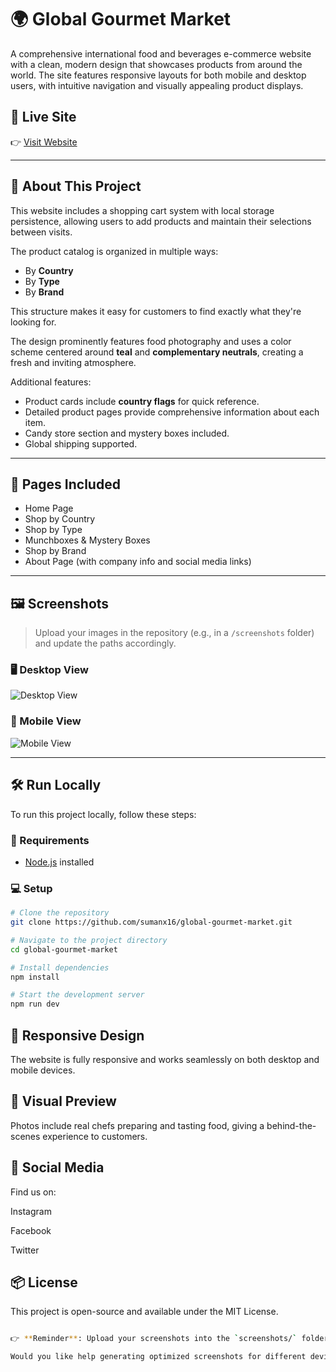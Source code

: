 # 🌍 Global Gourmet Market

A comprehensive international food and beverages e-commerce website with a clean, modern design that showcases products from around the world. The site features responsive layouts for both mobile and desktop users, with intuitive navigation and visually appealing product displays.

## 🔗 Live Site

👉 [Visit Website](https://soft-valkyrie-73fc00.netlify.app/)

---

## 📖 About This Project

This website includes a shopping cart system with local storage persistence, allowing users to add products and maintain their selections between visits.

The product catalog is organized in multiple ways:
- By **Country**
- By **Type**
- By **Brand**

This structure makes it easy for customers to find exactly what they're looking for.

The design prominently features food photography and uses a color scheme centered around **teal** and **complementary neutrals**, creating a fresh and inviting atmosphere.

Additional features:
- Product cards include **country flags** for quick reference.
- Detailed product pages provide comprehensive information about each item.
- Candy store section and mystery boxes included.
- Global shipping supported.

---

## 📄 Pages Included

- Home Page
- Shop by Country
- Shop by Type
- Munchboxes & Mystery Boxes
- Shop by Brand
- About Page (with company info and social media links)

---

## 🖼️ Screenshots

> Upload your images in the repository (e.g., in a `/screenshots` folder) and update the paths accordingly.

### 🖥️ Desktop View

![Desktop View](screenshots/desktop-home.png)

### 📱 Mobile View

![Mobile View](screenshots/mobile-home.png)

---

## 🛠️ Run Locally

To run this project locally, follow these steps:

### 🔧 Requirements
- [Node.js](https://nodejs.org) installed

### 💻 Setup

```bash
# Clone the repository
git clone https://github.com/sumanx16/global-gourmet-market.git

# Navigate to the project directory
cd global-gourmet-market

# Install dependencies
npm install

# Start the development server
npm run dev
```
## 📱 Responsive Design
The website is fully responsive and works seamlessly on both desktop and mobile devices.

## 📸 Visual Preview
Photos include real chefs preparing and tasting food, giving a behind-the-scenes experience to customers.

## 🔗 Social Media
Find us on:

Instagram

Facebook

Twitter

## 📦 License
This project is open-source and available under the MIT License.
```bash

👉 **Reminder**: Upload your screenshots into the `screenshots/` folder in your repo and replace the filenames accordingly (`desktop-home.png`, `mobile-home.png`, etc.).

Would you like help generating optimized screenshots for different devices?
```

